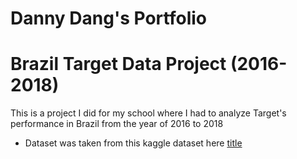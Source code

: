 # Danny Dang's Portfolio

# Brazil Target Data Project (2016-2018)

This is a project I did for my school where I had to analyze Target's performance in Brazil from the year of 2016 to 2018

* Dataset was taken from this kaggle dataset here 	[title](https://www.kaggle.com/datasets/ujjwalinsights/target-case-study-using-sql)
